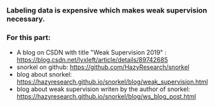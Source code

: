 ### Labeling data  is expensive which makes weak supervision necessary. 

### For this part:
- A blog on CSDN with title "Weak Supervision 2019" : https://blog.csdn.net/lyxleft/article/details/89742685
- snorkel on github: https://github.com/HazyResearch/snorkel
- blog about snorkel: https://hazyresearch.github.io/snorkel/blog/weak_supervision.html
- blog about weak supervision writen by the author of snorkel: https://hazyresearch.github.io/snorkel/blog/ws_blog_post.html
